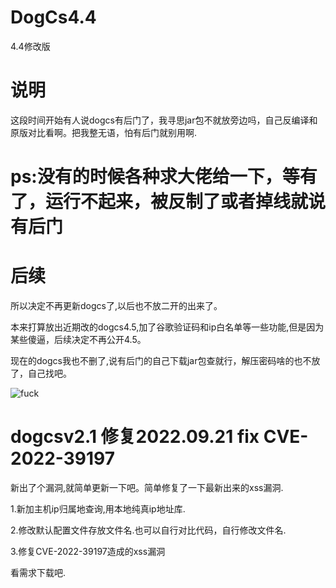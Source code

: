 # DogCs4.4
4.4修改版

# 说明

这段时间开始有人说dogcs有后门了，我寻思jar包不就放旁边吗，自己反编译和原版对比看啊。把我整无语，怕有后门就别用啊.

# ps:没有的时候各种求大佬给一下，等有了，运行不起来，被反制了或者掉线就说有后门  


# 后续

所以决定不再更新dogcs了,以后也不放二开的出来了。

本来打算放出近期改的dogcs4.5,加了谷歌验证码和ip白名单等一些功能,但是因为某些傻逼，后续决定不再公开4.5。

现在的dogcs我也不删了,说有后门的自己下载jar包查就行，解压密码啥的也不放了，自己找吧。

![fuck](https://github.com/TryHello/DogCs4.4/blob/main/fuck.png "fuck")

# dogcsv2.1 修复2022.09.21 fix CVE-2022-39197

新出了个漏洞,就简单更新一下吧。简单修复了一下最新出来的xss漏洞.

1.新加主机ip归属地查询,用本地纯真ip地址库.

2.修改默认配置文件存放文件名.也可以自行对比代码，自行修改文件名.

3.修复CVE-2022-39197造成的xss漏洞

看需求下载吧.
